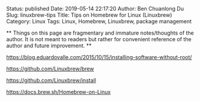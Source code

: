 Status: published
Date: 2019-05-14 22:17:20
Author: Ben Chuanlong Du
Slug: linuxbrew-tips
Title: Tips on Homebrew for Linux (Linuxbrew)
Category: Linux
Tags: Linux, Homebrew, Linuxbrew, package management

**
Things on this page are
fragmentary and immature notes/thoughts of the author.
It is not meant to readers
but rather for convenient reference of the author and future improvement.
**

https://blog.eduardovalle.com/2015/10/15/installing-software-without-root/

https://github.com/Linuxbrew/brew

https://github.com/Linuxbrew/install

https://docs.brew.sh/Homebrew-on-Linux


